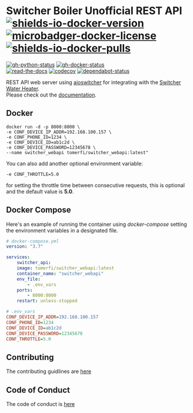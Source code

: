 # Switcher Boiler Unofficial REST API</br>[![shields-io-docker-version]][9] [![microbadger-docker-license]][11] [![shields-io-docker-pulls]][10]

[![gh-python-status]][2] [![gh-docker-status]][5]</br>
[![read-the-docs]][4] [![codecov]][0] [![dependabot-status]][1]

REST API web server using [aioswitcher](https://pypi.org/project/aioswitcher/) for integrating with
the [Switcher Water Heater](https://www.switcher.co.il/).</br>
Please check out the [documentation][4].

## Docker

```shell
docker run -d -p 8000:8000 \
-e CONF_DEVICE_IP_ADDR=192.168.100.157 \
-e CONF_PHONE_ID=1234 \
-e CONF_DEVICE_ID=ab1c2d \
-e CONF_DEVICE_PASSWORD=12345678 \
--name switcher_webapi tomerfi/switcher_webapi:latest"
```

You can also add another optional environment variable:

```shell
-e CONF_THROTTLE=5.0
```

for setting the throttle time between consecutive requests,
this is optional and the default value is **5.0**.

## Docker Compose

Here's an example of running the container using *docker-compose* setting the
environment variables in a designated file.

```yaml
# docker-compose.yml
version: "3.7"

services:
    switcher_api:
    image: tomerfi/switcher_webapi:latest
    container_name: "switcher_webapi"
    env_file:
        - .env_vars
    ports:
        - 8000:8000
    restart: unless-stopped
```

```ini
# .env_vars
CONF_DEVICE_IP_ADDR=192.168.100.157
CONF_PHONE_ID=1234
CONF_DEVICE_ID=ab1c2d
CONF_DEVICE_PASSWORD=12345678
CONF_THROTTLE=5.0
```

## Contributing

The contributing guidlines are [here](.github/CONTRIBUTING.md)

## Code of Conduct

The code of conduct is [here](.github/CODE_OF_CONDUCT.md)

<!-- Real Links -->
[0]: https://codecov.io/gh/TomerFi/switcher_webapi
[1]: https://dependabot.com
[2]: https://github.com/TomerFi/switcher_webapi/actions?query=workflow%PythonTest
[4]: https://switcher-webapi.tomfi.info
[5]: https://github.com/TomerFi/switcher_webapi/actions?query=workflow%DockerTest
[9]: https://microbadger.com/images/tomerfi/switcher_webapi
[10]: https://hub.docker.com/r/tomerfi/switcher_webapi
[11]: https://github.com/TomerFi/switcher_webapi/blob/dev/LICENSE
<!-- Badges Links -->
[codecov]: https://codecov.io/gh/TomerFi/switcher_webapi/graph/badge.svg
[dependabot-status]: https://api.dependabot.com/badges/status?host=github&repo=TomerFi/switcher_webapi
[gh-docker-status]: https://github.com/TomerFi/switcher_webapi/workflows/DockerTest/badge.svg
[gh-python-status]: https://github.com/TomerFi/switcher_webapi/workflows/PythonTest/badge.svg
[microbadger-docker-license]: https://images.microbadger.com/badges/license/tomerfi/switcher_webapi.svg
[read-the-docs]: https://readthedocs.org/projects/switcher-webapi/badge/?version=latest
[shields-io-docker-pulls]: https://img.shields.io/docker/pulls/tomerfi/switcher_webapi.svg?logo=docker
[shields-io-docker-version]: https://img.shields.io/docker/v/tomerfi/switcher_webapi?color=0778B8&logo=docker&sort=semver
